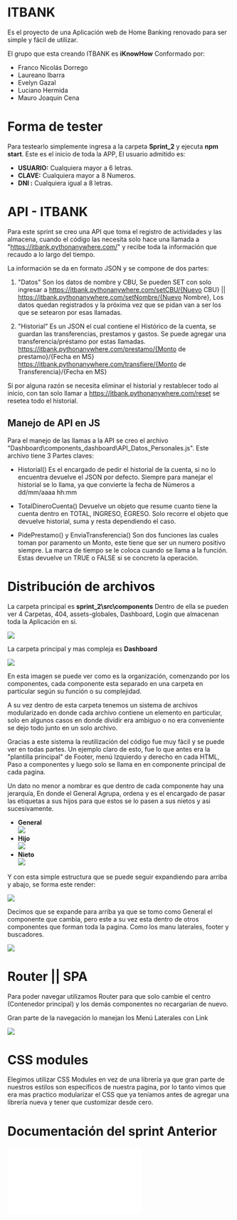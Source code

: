 ﻿# ITBANK
Es el proyecto de una Aplicación web de Home Banking renovado para ser simple y fácil de utilizar.

El grupo que esta creando ITBANK es **iKnowHow** Conformado por: 
  - Franco Nicolás Dorrego
  - Laureano Ibarra
  - Evelyn Gazal
  - Luciano Hermida
  - Mauro Joaquin Cena

# Forma de tester

Para testearlo simplemente ingresa a la carpeta **Sprint_2** y ejecuta **npm start**.
Este es el inicio de toda la APP, El usuario admitido es:

 - **USUARIO:** Cualquiera mayor a 6 letras.
 - **CLAVE:** Cualquiera mayor a 8 Numeros.
 - **DNI :** Cualquiera igual a 8 letras.

## <h1>API - ITBANK</h1>

Para este sprint se creo una API que toma el registro de actividades y las almacena, cuando el código las necesita solo hace una llamada a "https://itbank.pythonanywhere.com/" y recibe toda la información que recaudo a lo largo del tiempo. 

La información se da en formato JSON y se compone de dos partes: 

 1. "Datos" Son los datos de nombre y CBU, Se pueden SET con solo   
    ingresar a https://itbank.pythonanywhere.com/setCBU/{Nuevo CBU} || https://itbank.pythonanywhere.com/setNombre/{Nuevo Nombre}, Los datos quedan registrados y la próxima vez que se pidan van a ser los que se setearon por esas llamadas.
    
 2. "Historial" Es un JSON el cual contiene el Histórico de la cuenta, se guardan las transferencias, prestamos y gastos. Se puede agregar una transferencia/préstamo por estas llamadas.  
https://itbank.pythonanywhere.com/prestamo/{Monto de prestamo}/{Fecha en MS}
https://itbank.pythonanywhere.com/transfiere/{Monto de Transferencia}/{Fecha en MS}

Si por alguna razón se necesita eliminar el historial y restablecer todo al inicio, con tan solo llamar a https://itbank.pythonanywhere.com/reset se resetea todo el historial.

## Manejo de API en JS

Para el manejo de las llamas a la API se creo el archivo "Dashboard\components_dashboard\API_Datos_Personales.js". Este archivo tiene 3 Partes claves:

 - Historial() Es el encargado de pedir el historial de la cuenta, si no lo encuentra devuelve el JSON por defecto. Siempre para manejar el historial se lo llama, ya que convierte la fecha de Números a dd/mm/aaaa hh:mm 

 - TotalDineroCuenta() Devuelve un objeto que resume cuanto tiene la cuenta dentro en TOTAL, INGRESO, EGRESO. Solo recorre el objeto que devuelve historial, suma y resta dependiendo el caso. 

 -  PidePrestamo() y EnviaTransferencia() Son dos funciones las cuales toman por paramento un Monto, este tiene que ser un numero positivo siempre. La marca de tiempo se le coloca cuando se llama a la función. Estas devuelve un TRUE o FALSE si se concreto la operación. 

	    
## <h1>Distribución de archivos</h1>

La carpeta principal es **sprint_2\src\components** Dentro de ella se pueden ver 4 Carpetas, 404,  assets-globales, Dashboard, Login que almacenan toda la Aplicación en si.

**![](/docs/archivos.png)**

La carpeta principal y mas compleja es **Dashboard**

**![](/docs/modular.png)**

En esta imagen se puede ver como es la organización, comenzando por los componentes, cada componente esta separado en una carpeta en particular según su función o su complejidad. 

A su vez dentro de esta carpeta tenemos un sistema de archivos modularizado en donde cada archivo contiene un elemento en particular, solo en algunos casos en donde dividir era ambiguo o no era conveniente se dejo todo junto en un solo archivo. 

Gracias a este sistema la reutilización del código fue muy fácil y se puede ver en todas partes. Un ejemplo claro de esto, fue lo que antes era la "plantilla principal" de Footer, menú Izquierdo y derecho en cada HTML, Paso a componentes y luego solo se llama en en componente principal de cada pagina. 

Un dato no menor a nombrar es que dentro de cada componente hay una jerarquía, En donde el General Agrupa, ordena y es el encargado de pasar las etiquetas a sus hijos para que estos se lo pasen a sus nietos y asi sucesivamente.  

 - **General**  
    **![](/docs/general.png)**
 -  **Hijo**    
    **![](/docs/hijo.png)**
 - **Nieto**    
    **![](/docs/nieto.png)**

Y con esta simple estructura que se puede seguir expandiendo para arriba y abajo, se forma este render: 
	
**![](/docs/Render.png)**

Decimos que se expande para arriba ya que se tomo como General el componente que cambia, pero este a su vez esta dentro de otros componentes que forman toda la pagina. Como los manu laterales, footer y buscadores.

**![](/docs/Render-Global.png)**


## <h1>Router || SPA</h1>

Para poder navegar utilizamos Router para que solo cambie el centro (Contenedor principal) y los demás componentes no recargarían de nuevo.

Gran parte de la navegación lo manejan los Menú Laterales con Link 

**![](/docs/router.png)**

## <h1>CSS modules</h1>

Elegimos utilizar CSS Modules en vez de una librería ya que gran parte de nuestros estilos son específicos de nuestra pagina, por lo tanto vimos que era mas practico modularizar el CSS que ya teníamos antes de agregar una librería nueva y tener que customizar desde cero. 



## <h1>Documentación del sprint Anterior</h1>

**![Documentación](./sprint_1/README.md)**
